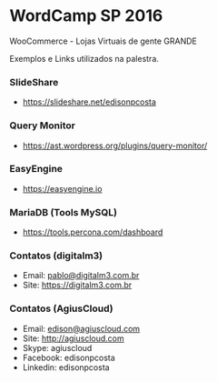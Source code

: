 # WordCamp SP 2016

WooCommerce - Lojas Virtuais de gente GRANDE

Exemplos e Links utilizados na palestra. 

### SlideShare
- https://slideshare.net/edisonpcosta

### Query Monitor
- https://ast.wordpress.org/plugins/query-monitor/

### EasyEngine
- https://easyengine.io

### MariaDB (Tools MySQL)
- https://tools.percona.com/dashboard

### Contatos (digitalm3)
- Email: pablo@digitalm3.com.br
- Site: https://digitalm3.com.br

### Contatos (AgiusCloud)
- Email: edison@agiuscloud.com
- Site: http://agiuscloud.com
- Skype: agiuscloud
- Facebook: edisonpcosta
- Linkedin: edisonpcosta
